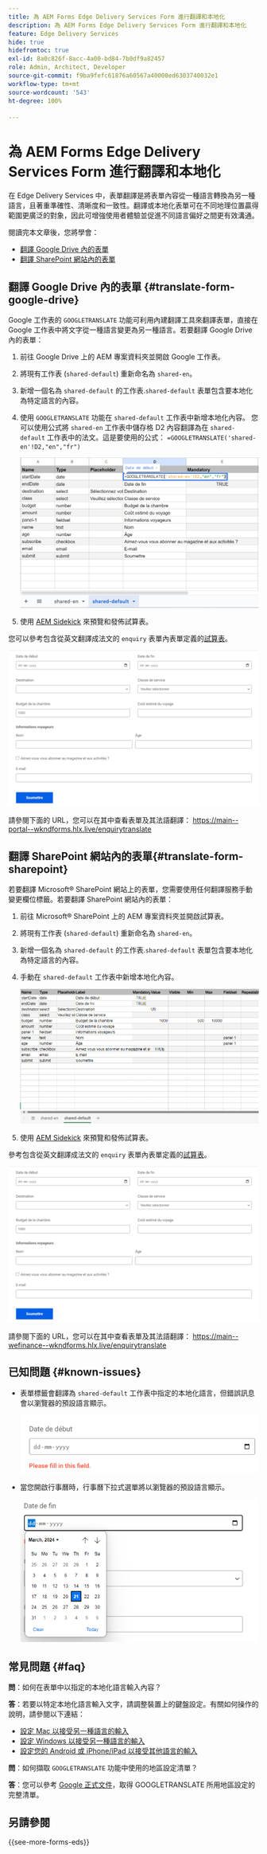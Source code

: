 ```yaml
---
title: 為 AEM Forms Edge Delivery Services Form 進行翻譯和本地化
description: 為 AEM Forms Edge Delivery Services Form 進行翻譯和本地化
feature: Edge Delivery Services
hide: true
hidefromtoc: true
exl-id: 8a0c826f-8acc-4a00-bd84-7b0df9a82457
role: Admin, Architect, Developer
source-git-commit: f9ba9fefc61876a60567a40000ed6303740032e1
workflow-type: tm+mt
source-wordcount: '543'
ht-degree: 100%

---
```



# 為 AEM Forms Edge Delivery Services Form 進行翻譯和本地化

在 Edge Delivery Services 中，表單翻譯是將表單內容從一種語言轉換為另一種語言，且著重準確性、清晰度和一致性。翻譯或本地化表單可在不同地理位置贏得範圍更廣泛的對象，因此可增強使用者體驗並促進不同語言偏好之間更有效溝通。


閱讀完本文章後，您將學會：

* [翻譯 Google Drive 內的表單](#translate-form-google-drive)
* [翻譯 SharePoint 網站內的表單](#translate-form-sharepoint)

## 翻譯 Google Drive 內的表單 {#translate-form-google-drive}

Google 工作表的 `GOOGLETRANSLATE` 功能可利用內建翻譯工具來翻譯表單，直接在 Google 工作表中將文字從一種語言變更為另一種語言。若要翻譯 Google Drive 內的表單：

1. 前往 Google Drive 上的 AEM 專案資料夾並開啟 Google 工作表。
2. 將現有工作表 (`shared-default`) 重新命名為 `shared-en`。
3. 新增一個名為 `shared-default` 的工作表.`shared-default` 表單包含要本地化為特定語言的內容。
4. 使用 `GOOGLETRANSLATE` 功能在 `shared-default` 工作表中新增本地化內容。
您可以使用公式將 `shared-en` 工作表中儲存格 D2 內容翻譯為在 `shared-default` 工作表中的法文。這是要使用的公式：
   `=GOOGLETRANSLATE('shared-en'!D2,"en","fr")`

   ![查詢翻譯的試算表](/help/forms/assets/translate-enquiry-spreadsheet.png)

5. 使用 [AEM Sidekick](https://www.aem.live/developer/tutorial#preview-and-publish-your-content) 來預覽和發佈試算表。

您可以參考包含從英文翻譯成法文的 `enquiry` 表單內表單定義的[試算表](/help/forms/assets/enquirytranslate.xlsx)。

![查詢翻譯的表單](/help/forms/assets/translate-form-french.png)

請參閱下面的 URL，您可以在其中查看表單及其法語翻譯：
https://main--portal--wkndforms.hlx.live/enquirytranslate

## 翻譯 SharePoint 網站內的表單{#translate-form-sharepoint}

若要翻譯 Microsoft® SharePoint 網站上的表單，您需要使用任何翻譯服務手動變更欄位標籤。若要翻譯 SharePoint 網站內的表單：

1. 前往 Microsoft® SharePoint 上的 AEM 專案資料夾並開啟試算表。
2. 將現有工作表 (`shared-default`) 重新命名為 `shared-en`。
3. 新增一個名為 `shared-default` 的工作表.`shared-default` 表單包含要本地化為特定語言的內容。
4. 手動在 `shared-default` 工作表中新增本地化內容。

   ![查詢翻譯的試算表](/help/forms/assets/translate-enquiry-sp-spreadsheet.png)

5. 使用 [AEM Sidekick](https://www.aem.live/developer/tutorial#preview-and-publish-your-content) 來預覽和發佈試算表。

參考包含從英文翻譯成法文的 `enquiry` 表單內表單定義的[試算表](/help/forms/assets/enquirytranslate-sp.xlsx)。

![查詢翻譯的表單](/help/forms/assets/translate-form-french.png)

請參閱下面的 URL，您可以在其中查看表單及其法語翻譯：
https://main--wefinance--wkndforms.hlx.live/enquirytranslate

## 已知問題 {#known-issues}

* 表單標籤會翻譯為 `shared-default` 工作表中指定的本地化語言，但錯誤訊息會以瀏覽器的預設語言顯示。

  ![錯誤訊息](/help/forms/assets/translate-error-message.png)

* 當您開啟行事曆時，行事曆下拉式選單將以瀏覽器的預設語言顯示。

  ![錯誤訊息](/help/forms/assets/translate-calender-display.png)


## 常見問題 {#faq}

**問**：如何在表單中以指定的本地化語言輸入內容？

**答**：若要以特定本地化語言輸入文字，請調整裝置上的鍵盤設定。有關如何操作的說明，請參閱以下連結：

* [設定 Mac 以接受另一種語言的輸入](https://support.apple.com/en-in/guide/mac-help/mchlp1406/mac)
* [設定 Windows 以接受另一種語言的輸入](https://support.microsoft.com/en-us/windows/manage-the-input-and-display-language-settings-in-windows-12a10cb4-8626-9b77-0ccb-5013e0c7c7a2#:~:文字=選取%20%20開始%20%3E%20設定%20%3E%20時間，然後%20您%2C%20要%20選取%20選項)
* [設定您的 Android 或 iPhone/iPad 以接受其他語言的輸入](https://support.google.com/gboard/answer/7068494?hl=en&amp;co=GENIE.Platform%3DAndroid)


**問**：如何擷取 `GOOGLETRANSLATE` 功能中使用的地區設定清單？

**答**：您可以參考 [Google 正式文件](https://cloud.google.com/translate/docs/languages)，取得 GOOGLETRANSLATE 所用地區設定的完整清單。

## 另請參閱

{{see-more-forms-eds}}

